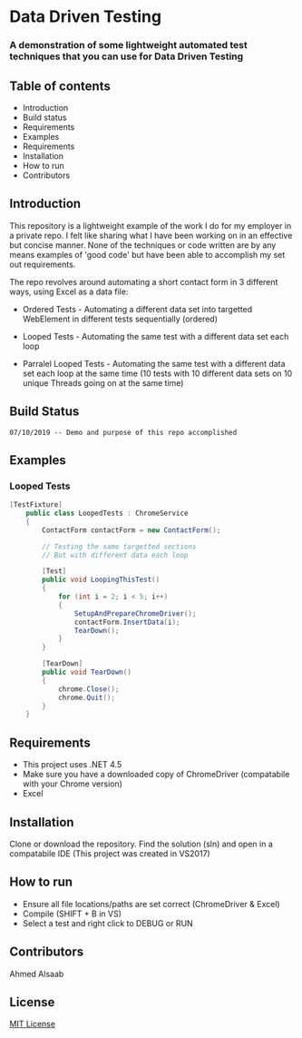 # Data Driven Testing

### A demonstration of some lightweight automated test techniques that you can use for Data Driven Testing

## Table of contents

* Introduction
* Build status
* Requirements
* Examples
* Requirements
* Installation
* How to run
* Contributors


## Introduction

This repository is a lightweight example of the work I do for my employer in a private repo. I felt like sharing what I have been working on in an effective but concise manner. None of the techniques or code written are by any means examples of 'good code' but have been able to accomplish my set out requirements.

The repo revolves around automating a short contact form in 3 different ways, using Excel as a data file:

* Ordered Tests - Automating a different data set into targetted WebElement in different tests sequentially (ordered)
  
* Looped Tests - Automating the same test with a different data set each loop

* Parralel Looped Tests - Automating the same test with a different data set each loop at the same time (10 tests with 10 different data sets on 10 unique Threads going on at the same time)

## Build Status

```07/10/2019 -- Demo and purpose of this repo accomplished```

## Examples

### Looped Tests

``` C#
[TestFixture]
    public class LoopedTests : ChromeService
    {
        ContactForm contactForm = new ContactForm();

        // Testing the same targetted sections
        // But with different data each loop

        [Test]
        public void LoopingThisTest()
        {
            for (int i = 2; i < 5; i++)
            {
                SetupAndPrepareChromeDriver();
                contactForm.InsertData(i);
                TearDown();
            }
        }

        [TearDown]
        public void TearDown()
        {
            chrome.Close();
            chrome.Quit();
        }
    }
 ```


## Requirements

* This project uses .NET 4.5
* Make sure you have a downloaded copy of ChromeDriver (compatabile with your Chrome version)
* Excel

## Installation

Clone or download the repository. Find the solution (sln) and open in a compatabile IDE (This project was created in VS2017)

## How to run

* Ensure all file locations/paths are set correct (ChromeDriver & Excel)
* Compile (SHIFT + B in VS)
* Select a test and right click to DEBUG or RUN

## Contributors

Ahmed Alsaab

## License

[MIT License]()

